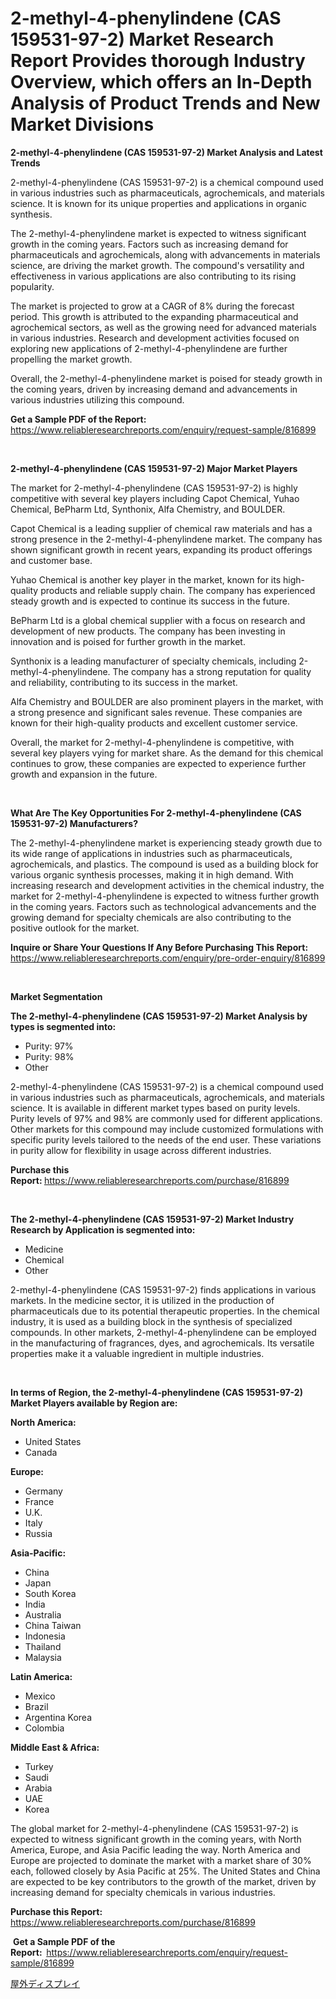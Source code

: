 <p><h1>2-methyl-4-phenylindene (CAS 159531-97-2) Market Research Report Provides thorough Industry Overview, which offers an In-Depth Analysis of Product Trends and New Market Divisions</h1></p><p><strong>2-methyl-4-phenylindene (CAS 159531-97-2) Market Analysis and Latest Trends</strong></p>
<p><p>2-methyl-4-phenylindene (CAS 159531-97-2) is a chemical compound used in various industries such as pharmaceuticals, agrochemicals, and materials science. It is known for its unique properties and applications in organic synthesis.</p><p>The 2-methyl-4-phenylindene market is expected to witness significant growth in the coming years. Factors such as increasing demand for pharmaceuticals and agrochemicals, along with advancements in materials science, are driving the market growth. The compound's versatility and effectiveness in various applications are also contributing to its rising popularity.</p><p>The market is projected to grow at a CAGR of 8% during the forecast period. This growth is attributed to the expanding pharmaceutical and agrochemical sectors, as well as the growing need for advanced materials in various industries. Research and development activities focused on exploring new applications of 2-methyl-4-phenylindene are further propelling the market growth.</p><p>Overall, the 2-methyl-4-phenylindene market is poised for steady growth in the coming years, driven by increasing demand and advancements in various industries utilizing this compound.</p></p>
<p><strong>Get a Sample PDF of the Report:&nbsp;</strong> <a href="https://www.reliableresearchreports.com/enquiry/request-sample/816899">https://www.reliableresearchreports.com/enquiry/request-sample/816899</a></p>
<p>&nbsp;</p>
<p><strong>2-methyl-4-phenylindene (CAS 159531-97-2) Major Market Players</strong></p>
<p><p>The market for 2-methyl-4-phenylindene (CAS 159531-97-2) is highly competitive with several key players including Capot Chemical, Yuhao Chemical, BePharm Ltd, Synthonix, Alfa Chemistry, and BOULDER.</p><p>Capot Chemical is a leading supplier of chemical raw materials and has a strong presence in the 2-methyl-4-phenylindene market. The company has shown significant growth in recent years, expanding its product offerings and customer base.</p><p>Yuhao Chemical is another key player in the market, known for its high-quality products and reliable supply chain. The company has experienced steady growth and is expected to continue its success in the future.</p><p>BePharm Ltd is a global chemical supplier with a focus on research and development of new products. The company has been investing in innovation and is poised for further growth in the market.</p><p>Synthonix is a leading manufacturer of specialty chemicals, including 2-methyl-4-phenylindene. The company has a strong reputation for quality and reliability, contributing to its success in the market.</p><p>Alfa Chemistry and BOULDER are also prominent players in the market, with a strong presence and significant sales revenue. These companies are known for their high-quality products and excellent customer service.</p><p>Overall, the market for 2-methyl-4-phenylindene is competitive, with several key players vying for market share. As the demand for this chemical continues to grow, these companies are expected to experience further growth and expansion in the future.</p></p>
<p>&nbsp;</p>
<p><strong>What Are The Key Opportunities For 2-methyl-4-phenylindene (CAS 159531-97-2) Manufacturers?</strong></p>
<p><p>The 2-methyl-4-phenylindene market is experiencing steady growth due to its wide range of applications in industries such as pharmaceuticals, agrochemicals, and plastics. The compound is used as a building block for various organic synthesis processes, making it in high demand. With increasing research and development activities in the chemical industry, the market for 2-methyl-4-phenylindene is expected to witness further growth in the coming years. Factors such as technological advancements and the growing demand for specialty chemicals are also contributing to the positive outlook for the market.</p></p>
<p><strong>Inquire or Share Your Questions If Any Before Purchasing This Report:</strong> <a href="https://www.reliableresearchreports.com/enquiry/pre-order-enquiry/816899">https://www.reliableresearchreports.com/enquiry/pre-order-enquiry/816899</a></p>
<p>&nbsp;</p>
<p><strong>Market Segmentation</strong></p>
<p><strong>The 2-methyl-4-phenylindene (CAS 159531-97-2) Market Analysis by types is segmented into:</strong></p>
<p><ul><li>Purity: 97%</li><li>Purity: 98%</li><li>Other</li></ul></p>
<p><p>2-methyl-4-phenylindene (CAS 159531-97-2) is a chemical compound used in various industries such as pharmaceuticals, agrochemicals, and materials science. It is available in different market types based on purity levels. Purity levels of 97% and 98% are commonly used for different applications. Other markets for this compound may include customized formulations with specific purity levels tailored to the needs of the end user. These variations in purity allow for flexibility in usage across different industries.</p></p>
<p><strong>Purchase this Report:&nbsp;</strong><a href="https://www.reliableresearchreports.com/purchase/816899">https://www.reliableresearchreports.com/purchase/816899</a></p>
<p>&nbsp;</p>
<p><strong>The 2-methyl-4-phenylindene (CAS 159531-97-2) Market Industry Research by Application is segmented into:</strong></p>
<p><ul><li>Medicine</li><li>Chemical</li><li>Other</li></ul></p>
<p><p>2-methyl-4-phenylindene (CAS 159531-97-2) finds applications in various markets. In the medicine sector, it is utilized in the production of pharmaceuticals due to its potential therapeutic properties. In the chemical industry, it is used as a building block in the synthesis of specialized compounds. In other markets, 2-methyl-4-phenylindene can be employed in the manufacturing of fragrances, dyes, and agrochemicals. Its versatile properties make it a valuable ingredient in multiple industries.</p></p>
<p>&nbsp;</p>
<p><strong>In terms of Region, the 2-methyl-4-phenylindene (CAS 159531-97-2) Market Players available by Region are:</strong></p>
<p>
    <p> <strong> North America: </strong>
        <ul>
            <li>United States</li>
            <li>Canada</li>
        </ul>
        </p> 
    <p> <strong> Europe: </strong>
        <ul>
            <li>Germany</li>
            <li>France</li>
            <li>U.K.</li>
            <li>Italy</li>
            <li>Russia</li>
        </ul>
        </p> 
    <p> <strong> Asia-Pacific: </strong>
        <ul>
            <li>China</li>
            <li>Japan</li>
            <li>South Korea</li>
            <li>India</li>
            <li>Australia</li>
            <li>China Taiwan</li>
            <li>Indonesia</li>
            <li>Thailand</li>
            <li>Malaysia</li>
        </ul>
        </p> 
    <p> <strong> Latin America: </strong>
        <ul>
            <li>Mexico</li>
            <li>Brazil</li>
            <li>Argentina Korea</li>
            <li>Colombia</li>
        </ul>
        </p> 
    <p> <strong> Middle East & Africa: </strong>
        <ul>
            <li>Turkey</li>
            <li>Saudi</li>
            <li>Arabia</li>
            <li>UAE</li>
            <li>Korea</li>
        </ul>
    </p>
    </p>
<p><p>The global market for 2-methyl-4-phenylindene (CAS 159531-97-2) is expected to witness significant growth in the coming years, with North America, Europe, and Asia Pacific leading the way. North America and Europe are projected to dominate the market with a market share of 30% each, followed closely by Asia Pacific at 25%. The United States and China are expected to be key contributors to the growth of the market, driven by increasing demand for specialty chemicals in various industries.</p></p>
<p><strong>Purchase this Report: </strong><a href="https://www.reliableresearchreports.com/purchase/816899">https://www.reliableresearchreports.com/purchase/816899</a></p>
<p>&nbsp;<strong>Get a Sample PDF of the Report:&nbsp;&nbsp;</strong><a href="https://www.reliableresearchreports.com/enquiry/request-sample/816899">https://www.reliableresearchreports.com/enquiry/request-sample/816899</a></p>
<p><strong></strong></p>
<p><p><a href="https://github.com/mreklxf44233/Market-Research-Report-List-1/blob/main/4497829692.md">屋外ディスプレイ</a></p></p>